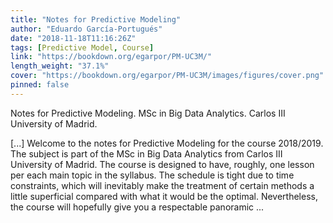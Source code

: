 ```yaml
---
title: "Notes for Predictive Modeling"
author: "Eduardo García-Portugués"
date: "2018-11-18T11:16:26Z"
tags: [Predictive Model, Course]
link: "https://bookdown.org/egarpor/PM-UC3M/"
length_weight: "37.1%"
cover: "https://bookdown.org/egarpor/PM-UC3M/images/figures/cover.png"
pinned: false
---
```


<p>Notes for Predictive Modeling. MSc in Big Data Analytics. Carlos III University of Madrid.</p> [...] Welcome to the notes for Predictive Modeling for the course 2018/2019. The subject is part of the MSc in Big Data Analytics from Carlos III University of Madrid. The course is designed to have, roughly, one lesson per each main topic in the syllabus. The schedule is tight due to time constraints, which will inevitably make the treatment of certain methods a little superficial compared with what it would be the optimal. Nevertheless, the course will hopefully give you a respectable panoramic  ...

